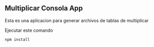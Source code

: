 ## Multiplicar Consola App

Esta es una aplicacion para generar archivos de tablas de multiplicar

Ejecutar este comando 

```
npm install
```